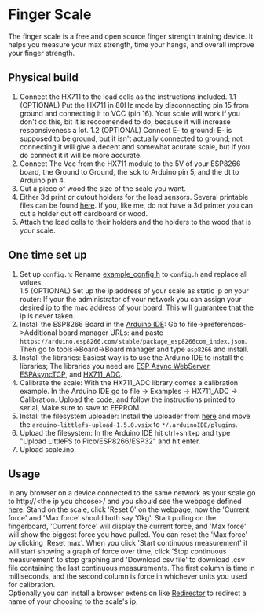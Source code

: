 # Finger Scale
The finger scale is a free and open source finger strength training device. It helps you measure your max strength, time your hangs, and overall improve your finger strength.
## Physical build
1. Connect the HX711 to the load cells as the instructions included.
1.1 (OPTIONAL) Put the HX711 in 80Hz mode by disconnecting pin 15 from ground and connecting it to VCC (pin 16). Your scale will work if you don't do this, bit it is reccomended to do, because it will increase responsiveness a lot.
1.2 (OPTIONAL) Connect E- to ground; E- is supposed to be ground, but it isn't actually connected to ground; not connecting it will give a decent and somewhat acurate scale, but if you do connect it it will be more accurate.
2. Connect The Vcc from the HX711 module to the 5V of your ESP8266 board, the Ground to Ground, the sck to Arduino pin 5, and the dt to Arduino pin 4.
3. Cut a piece of wood the size of the scale you want.
4. Either 3d print or cutout holders for the load sensors. Several printable files can be found [here](https://www.thingiverse.com/search?q=50kg+load+cell+holder). If you, like me, do not have a 3d printer you can cut a holder out off cardboard or wood.
5. Attach the load cells to their holders and the holders to the wood that is your scale.

## One time set up
1. Set up `config.h`: Rename [example_config.h](example_config.h) to `config.h` and replace all values. \
1.5 (OPTIONAL) Set up the ip address of your scale as static ip on your router: If your the administrator of your network you can assign your desired ip to the mac address of your board. This will guarantee that the ip is never taken.
2. Install the ESP8266 Board in the [Arduino IDE](https://www.arduino.cc/en/software): Go to file->preferences->Additional board manager URLs: and paste `https://arduino.esp8266.com/stable/package_esp8266com_index.json`. Then go to tools->Board->Board manager and type `esp8266` and install.
3. Install the libraries: Easiest way is to use the Arduino IDE to install the libraries; The libraries you need are [ESP Async WebServer](https://github.com/mathieucarbou/ESPAsyncWebServer), [ESPAsyncTCP](https://github.com/dvarrel/ESPAsyncTCP), and [HX711_ADC](https://github.com/olkal/HX711_ADC).
4. Calibrate the scale: With the HX711_ADC library comes a calibration example. In the Arduino IDE go to file -> Examples -> HX711_ADC -> Calibration. Upload the code, and follow the instructions printed to serial, Make sure to save to EEPROM.
5. Install the filesystem uploader: Install the uploader from [here](https://github.com/earlephilhower/arduino-littlefs-upload/releases) and move the `arduino-littlefs-upload-1.5.0.vsix` to `*/.arduinoIDE/plugins`.
6. Upload the filesystem: In the Arduino IDE hit ctrl+shit+p and type "Upload LittleFS to Pico/ESP8266/ESP32" and hit enter.
7. Upload scale.ino.

## Usage
In any browser on a device connected to the same network as your scale go to http://\<the ip you choose\>/ and you should see the webpage defined [here](/data/index.html). Stand on the scale, click 'Reset 0' on the webpage, now the 'Current force' and 'Max force' should both say '0kg'. Start pulling on the fingerboard, 'Current force' will display the current force, and 'Max force' will show the biggest force you have pulled. You can reset the 'Max force' by clicking 'Reset max'. When you click 'Start continuous measurement' it will start showing a graph of force over time, click 'Stop continuous measurement' to stop graphing and 'Download csv file' to download .csv file containing the last continuous measurements. The first column is time in milliseconds, and the second column is force in whichever units you used for calibration. \
Optionally you can install a browser extension like [Redirector](https://addons.mozilla.org/en-GB/firefox/addon/redirector/) to redirect a name of your choosing to the scale's ip. 